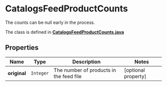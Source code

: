 

# CatalogsFeedProductCounts

The counts can be null early in the process.

The class is defined in **[CatalogsFeedProductCounts.java](../../src/main/java/org/openapitools/model/CatalogsFeedProductCounts.java)**

## Properties

Name | Type | Description | Notes
------------ | ------------- | ------------- | -------------
**original** | `Integer` | The number of products in the feed file |  [optional property]



